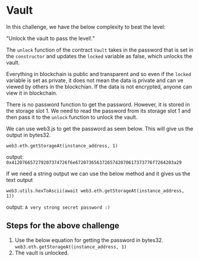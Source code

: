 
# Vault

In this challenge, we have the below complexity to beat the level:

"Unlock the vault to pass the level!."

The `unlock` function of the contract `Vault` takes in the password that is set in the `constructor` and updates the `locked` variable as false, which unlocks the vault.

Everything in blockchain is public and transparent and so even if the `locked` variable is set as private, it does not mean the data is private and can ve viewed by others in the blockchian. If the data is not encrypted, anyone can view it in blockchain. 

There is no password function to get the password. However, it is stored in the storage slot 1. We need to read the password from its storage slot 1 and then pass it to the `unlock` function to unlock the vault. 

We can use web3.js to get the password as seen below. This will give us the output in bytes32. 

`web3.eth.getStorageAt(instance_address, 1)`

output: `0x412076657279207374726f6e67207365637265742070617373776f7264203a29`

If we need a string output we can use the below method and it gives us the text output

`web3.utils.hexToAscii(await web3.eth.getStorageAt(instance_address, 1))`

output: `A very strong secret password :)`

## Steps for the above challenge
1. Use the below equation for getting the password in bytes32.
    `web3.eth.getStorageAt(instance_address, 1)`
2. The vault is unlocked.
